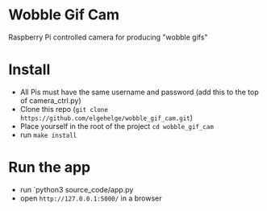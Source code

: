 # Wobble Gif Cam
Raspberry Pi controlled camera for producing "wobble gifs"

# Install
- All Pis must have the same username and password (add this to the top of camera_ctrl.py)
- Clone this repo (`git clone https://github.com/elgehelge/wobble_gif_cam.git`)
- Place yourself in the root of the project `cd wobble_gif_cam`
- run `make install`

# Run the app
- run `python3 source_code/app.py
- open `http://127.0.0.1:5000/` in a browser
